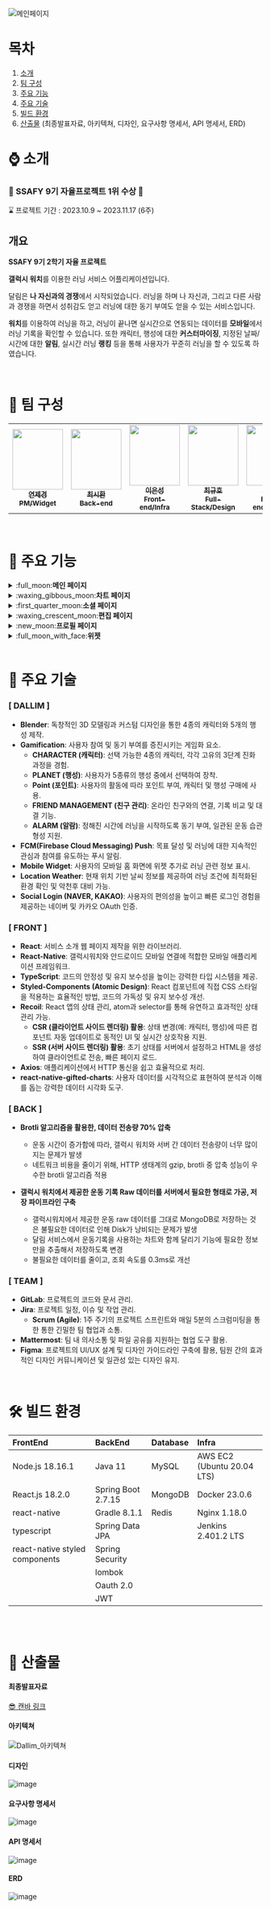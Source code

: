 ![메인페이지](https://github.com/Eungae-D/Dallim/assets/135101171/bd848807-e07b-49ae-99c4-970bda51e714)

# 목차
1. [소개](#-소개)
2. [팀 구성](#-팀-구성)
3. [주요 기능](#-주요-기능)
4. [주요 기술](#-주요-기술)
5. [빌드 환경](#-빌드-환경)
6. [산출물](#-산출물) (최종발표자료, 아키텍쳐, 디자인, 요구사항 명세서, API 명세서, ERD)

# ⌚ 소개
### 🥇 SSAFY 9기 자율프로젝트 1위 수상 🥇 

</aside>

⌛ 프로젝트 기간 : 2023.10.9 ~ 2023.11.17 (6주)


## 개요

**SSAFY 9기 2학기 자율 프로젝트**  

 **갤럭시 워치**를 이용한 러닝 서비스 어플리케이션입니다.

달림은 **나 자신과의 경쟁**에서 시작되었습니다. 러닝을 하며 나 자신과, 그리고 다른 사람과 경쟁을 하면서 성취감도 얻고 러닝에 대한 동기 부여도 얻을 수 있는 서비스입니다.

**워치**를 이용하여 러닝을 하고, 러닝이 끝나면 실시간으로 연동되는 데이터를 **모바일**에서 러닝 기록을 확인할 수 있습니다. 또한 캐릭터, 행성에 대한 **커스터마이징**, 지정된 날짜/시간에 대한 **알림**, 실시간 러닝 **랭킹** 등을 통해 사용자가 꾸준히 러닝을 할 수 있도록 하였습니다.

<br />

# 👥 팀 구성
<table align="center">
  <tr>
    <td align="center"><a href="https://github.com/yeonchaking"><img src="https://avatars.githubusercontent.com/u/99801068?v=4" width="100px;" height="120px;" alt=""/><br /><sub><b>연제경<br>PM/Widget<br/></b></sub></a></td>
    <td align="center"><a href="https://github.com/pum005"><img src="https://avatars.githubusercontent.com/u/108645121?v=4" width="100px;" height="120px;" alt=""/><br /><sub><b>최시환<br>Back-end<br/></b></sub></a></td>
    <td align="center"><a href="https://github.com/SeongLI"><img src="https://avatars.githubusercontent.com/u/110223414?v=4" width="100px;" height="120px;" alt=""/><br /><sub><b>이은성<br> Front-end/Infra<br/></b></sub></a></td>
    <td align="center"><a href="https://github.com/Eungae-D"><img src="https://avatars.githubusercontent.com/u/135101171?v=4" width="100px;" height="120px;" alt=""/><br /><sub><b>최규호<br>Full-Stack/Design<br/></b></sub></a></td>
    <td align="center"><a href="https://github.com/soyeonnnb"><img src="https://avatars.githubusercontent.com/u/71217221?v=4" width="100px;" height="120px;" alt=""/><br /><sub><b>김소연<br> Front-end/Design<br/></b></sub></a></td>
    <td align="center"><a href="https://github.com/qkrrlgus114"><img src="https://avatars.githubusercontent.com/u/121294224?v=4" width="100px;" height="120px;" alt=""/><br /><sub><b>박기현<br> WearOS<br/></b></sub></a></td>
</table>
</br>


# 📌 주요 기능

<details>
<summary>:full_moon:<strong>메인 페이지</strong></summary>
<br>

<table align="center">
  <tr>
    <th align="center" width="33%">비로그인</th>
    <th align="center" width="33%">메인</th>
    <th align="center" width="33%">워치 가이드</th>
  </tr>
  <tr>
    <td align="center"><img height="400" alt="소셜로그인 페이지" src="https://github.com/soyeonnnb/dallim/assets/71217221/84a3cbfd-2989-4f38-b777-e71ce076af7a" ></td>
    <td align="center"><img height="400" alt="메인페이지" src="https://github.com/soyeonnnb/dallim/assets/71217221/5f655bb0-6521-40e3-9a3a-74b004d9bbd8"></td>
    <td align="center"><img height="400" alt="갤럭시워치 가이드" src="https://github.com/soyeonnnb/dallim/assets/71217221/b8600b73-51da-41ac-b406-c49f07092e06"></td>
  </tr>
  <tr>
    <td align="center">어플을 키고 소셜 로그인(네이버, 카카오)을 통해 로그인을 할 수 있습니다.</td>
    <td align="center">소셜 로그인을 성공하면 메인 페이지로 이동하게 됩니다.</td>
    <td align="center">갤럭시 워치에 대한 가이드를 볼 수 있습니다.</td>
  </tr>
</table>

<table align="center">
  <tr>
    <th align="center" width="50%">달력</th>
    <th align="center" width="50%">개인정보 처리방침</th>
  </tr>
  <tr>
    <td align="center"><img height="400" alt="달력" src="https://github.com/soyeonnnb/dallim/assets/71217221/91e4050e-f7bc-4b5f-ad5b-58c0fea0927d"></td>
    <td align="center"><img height="400" alt="개인정보 처리방침" src="https://github.com/soyeonnnb/dallim/assets/71217221/bc19690d-3092-41ed-951d-a210c94ae943"></td>
  </tr>
  <tr>
    <td align="center">서비스 출석일과 관련된 달력입니다. 출석의 경우 해당 날짜에 달리기 종료시, 출석으로 인정됩니다.</td>
    <td align="center">서비스 개인정보 처리에 대한 링크로 이어지는 창이 뜹니다. 확인을 선택하면 서비스 개인정보 처리방침 페이지로 이동하게 됩니다.</td>
  </tr>
</table>

</details>

<details>
<summary>:waxing_gibbous_moon:<strong>차트 페이지</strong></summary>
<br>

<table align="center">
  <tr>
    <th align="center" width="33%">차트 메인</th>
    <th align="center" width="33%">차트 메인(하단 스크롤업)</th>
    <th align="center" width="33%">러닝 그래프 터치</th>
  </tr>
  <tr>
    <td align="center"><img height="400" alt="차트 메인" src="https://github.com/soyeonnnb/dallim/assets/71217221/d5f78e28-573a-4cbd-850f-94e5e2b725b8"></td>
    <td align="center"><img height="400" alt="차트 월별기록" src="https://github.com/soyeonnnb/dallim/assets/71217221/9a30465b-7ae9-454d-a772-2b68c3708e6c"></td>
    <td align="center"><img height="400" alt="차트 월별 상세기록" src="https://github.com/soyeonnnb/dallim/assets/71217221/fc727fc6-29c0-4e2a-a2d4-7a9835d8dbc2"></td>
  </tr>
  <tr>
    <td align="center">차트 메인페이지입니다. 달력을 통해 어느 날짜에 러닝을 했는지, 이번주 기록이 어떻게 되는지 확인할 수 있습니다.</td>
    <td align="center">하단 스크롤바를 위로 올리면 월별로 달린 기록을 확인할 수 있습니다.</td>
    <td align="center">러닝 그래프 터치시 해당 러닝 기록을 볼 수 있습니다.</td>
  </tr>
</table>

<table align="center">
  <tr>
    <th align="center" width="25%">차트 메인(슬라이드)</th>
    <th align="center" width="50%">차트 기록</th>
    <th align="center" width="25%">페이스 차트</th>
  </tr>
  <tr>
    <td align="center"><img height="400" alt="일별 기록 목록" src="https://github.com/soyeonnnb/dallim/assets/71217221/80d05027-1041-4318-8123-d99741d874ad"></td>
    <td align="center">
      <img height="400" alt="기록 상세1" src="https://github.com/soyeonnnb/dallim/assets/71217221/adba23df-2cf2-4274-95cb-643c39b0cb2e">
      <img height="400" alt="기록상세2" src="https://github.com/soyeonnnb/dallim/assets/71217221/88e4e329-d87a-477d-8891-b79377fe73e3">
    </td>
    <td align="center"><img height="400" alt="페이스 차트" src="https://github.com/soyeonnnb/dallim/assets/71217221/b775563b-4111-42ad-bf43-c948fbc0c25b">/td>
  </tr>
  <tr>
    <td align="center">달력에 표시된 러닝 기록 선택 시, 해당 일자에 뛴 기록이 나타나게 됩니다.</td>
    <td align="center">카드 선택 시, 기록의 상세보기로 이동하며 해당 뷰에서 스크롤을 통해 속도, 심박수 그래프, 같이 달린 러닝메이트도 함께 나타납니다.</td>
    <td align="center">차트 기록에서 오른쪽 슬라이드를 통해 페이스 차트를 확인할 수 있습니다.</td>
  </tr>
</table>

<table align="center">
  <tr>
    <th align="center" width="25%">페이스 차트 터치</th>
    <th align="center" width="25%">페이스 차트 비교</th>
    <th align="center" width="25%">러닝 메이트와 기록비교</th>
    <th align="center" width="25%">심박수 차트</th>
  </tr>
  <tr>
    <td align="center"><img height="400" alt="페이스차트 터치" src="https://github.com/soyeonnnb/dallim/assets/71217221/8fee24b2-c3c9-4cbe-af95-443e9326203c"></td>
    <td align="center"><img height="400" alt="페이스차트 비교 1" src="https://github.com/soyeonnnb/dallim/assets/71217221/89906ed1-3d26-4858-b2f2-707e1cb340ff"></td>
    <td align="center"><img height="400" alt="러닝메이트와 기록 비교" src="https://github.com/soyeonnnb/dallim/assets/71217221/5952fe7f-62ed-4540-8d2d-d3e62532899e"></td>
    <td align="center"><img height="400" alt="심박수 기록" src="https://github.com/soyeonnnb/dallim/assets/71217221/96271910-f950-4fa4-900a-096b66ce22ef"></td>
  </tr>
  <tr>
    <td align="center">그래프를 선택하면 선택한 지점의 평균 페이스가 나타납니다.</td>
    <td align="center">같이 달리기 비교 토글 터치 시 함께 달린 러닝메이트와 비교를 할 수 있습니다.</td>
    <td align="center">같이 달린 러닝메이트와 달린 기록 리스트를 확인할 수 있습니다.</td>
    <td align="center">페이스 차트에서 한칸 더 옆으로 이동 시 심박수 차트가 나타납니다. 해당 그래프 선택 시, 해당 지점에서의 심박수가 있는 영역에 따라 색상이 선택됩니다.</td>
  </tr>
</table>

</details>

<details>
<summary>:first_quarter_moon:<strong>소셜 페이지</strong></summary>
<br>

<table align="center">
  <tr>
    <th align="center" width="25%">소셜 메인(전체)</th>
    <th align="center" width="25%">러닝메이트 상세보기</th>
    <th align="center" width="25%">러닝메이트와 비교하기</th>
    <th align="center" width="25%">러닝메이트와 친구추가</th>
  </tr>
  <tr>
    <td align="center"><img height="400" alt="소셜 전체 메인" src="https://github.com/soyeonnnb/dallim/assets/71217221/87e0b9b9-43f8-4522-ba67-36d6608117ac"></td>
    <td align="center"><img height="400" alt="러닝메이트 상세보기" src="https://github.com/soyeonnnb/dallim/assets/71217221/de2f5ce9-7c1e-4ac7-b01a-83b935d5dc6f"></td>
    <td align="center"><img height="400" alt="러닝메이트와 비교하기" src="https://github.com/soyeonnnb/dallim/assets/71217221/120cfb3d-bb72-4591-aca3-df55d04e1bd8"></td>
    <td align="center"><img height="400" alt="러닝메이트와 친구추가" src="https://github.com/soyeonnnb/dallim/assets/71217221/e6ce1f0a-c82d-4f43-88b7-576916e78528"></td>
  </tr>
  <tr>
    <td align="center">소셜버튼 터치시 전체 랭킹을 볼 수 있는 화면입니다.</td>
    <td align="center">랭킹에 나타난 프로필 터치 시 해당 유저의 실제 프로필과 기록들을 볼 수 있습니다. 또한 등록하기 버튼을 통해 러닝메이트를 등록할 수 있습니다.</td>
    <td align="center">카드 터치 시 해당 러닝 메이트와 나와의 기록을 비교할 수 있습니다.</td>
    <td align="center">친구 요청 버튼을 통해 친구 요청을 보낼 수 있습니다.</td>
  </tr>
</table>

<table align="center">
  <tr>
    <th align="center" width="25%">소셜 메인(친구)</th>
    <th align="center" width="50%">친구 검색</th>
    <th align="center" width="25%">친구 목록</th>
  </tr>
  <tr>
    <td align="center"><img height="400" alt="소셜 친구 메인" src="https://github.com/soyeonnnb/dallim/assets/71217221/c985647b-7414-4896-a774-e94fd746453b"></td>
    <td align="center">
      <img height="400" alt="친구 검색" src="https://github.com/soyeonnnb/dallim/assets/71217221/786d66d7-c33c-4599-bf26-d2845db71a7a">
      <img height="400" alt="러닝메이트와 비교하기" src="https://github.com/soyeonnnb/dallim/assets/71217221/059cc262-f358-4216-8373-38541660ae0b">
    </td>
    <td align="center"><img height="400" alt="친구 목록" src="https://github.com/soyeonnnb/dallim/assets/71217221/0595a79f-5c8c-400b-b3d2-229cbb7bd119"></td>
  </tr>
  <tr>
    <td align="center">상단의 토글 바 터치 시 내가 등록한 친구들의 랭킹을 볼 수 있습니다.</td>
    <td align="center">메인(친구)의 우측 상단 버튼을 통해 모달(친구 검색, 목록, 받은 요청)을 보여주며, 닉네임 검색을 통하여 유저를 조회, 요청할 수 있습니다.</td>
    <td align="center">친구 목록 버튼을 터치하여 현재 나의 친구 목록을 볼 수 있습니다.</td>
  </tr>
</table>


<table align="center">
  <tr>
    <th align="center" width="33%">친구 목록 삭제</th>
    <th align="center" width="33%">받은 요청</th>
    <th align="center" width="33%">받은요청 수락, 거절</th>
  </tr>
  <tr>
    <td align="center"><img height="400" alt="친구 목록 삭제" src="https://github.com/soyeonnnb/dallim/assets/71217221/321adc49-fb83-47cc-8d77-17bcb7cd59e8"></td>
    <td align="center"><img height="400" alt="받은 요청" src="https://github.com/soyeonnnb/dallim/assets/71217221/a50f4ce8-ee7d-4198-9a27-79f2f7bca6bf"></td>
    <td align="center"><img height="400" alt="받은 요청 수락/거절" src="https://github.com/soyeonnnb/dallim/assets/71217221/ff8ab67d-921f-4c12-9320-1793535538c6"></td>
  </tr>
  <tr>
    <td align="center">친구 목록에서 삭제 버튼을 누르게 되면 친구가 삭제가 됩니다.</td>
    <td align="center">받은 요청 버튼을 클릭하여 요청받은 목록을 볼 수 있습니다.</td>
    <td align="center">받은 요청을 수락,또는 거절을 할 수 있습니다.</td>
  </tr>
</table>

</details>

<details>
<summary>:waxing_crescent_moon:<strong>편집 페이지</strong></summary>
<br>

<table align="center">
  <tr>
    <th align="center" width="50%">편집 메인(캐릭터)</th>
    <th align="center" width="50%">캐릭터 구매</th>
  </tr>
  <tr>
    <td align="center">
      <img height="400" alt="편집 기본캐릭터" src="https://github.com/soyeonnnb/dallim/assets/71217221/2eccb818-dd46-47d6-b432-0e86c1ce2c28">
      <img height="400" alt="소유하지 않은 캐릭터" src="https://github.com/soyeonnnb/dallim/assets/71217221/3c3c4bb2-c85c-4bdc-a38a-633a83c07607">
    </td>
    <td align="center">
      <img height="400" alt="캐릭터 구매 모달" src="https://github.com/soyeonnnb/dallim/assets/71217221/1282b45f-b98b-47d4-b94b-5a6499709ec0">
      <img height="400" alt="캐릭터 구매 성공" src="https://github.com/soyeonnnb/dallim/assets/71217221/875bd77a-0e22-4027-9c20-bc767a7ee9a2">
    </td>
  </tr>
  <tr>
    <td align="center">편집 버튼 터치 시 기본적으로 캐릭터 선택 화면으로 이동하게 됩니다.</td>
    <td align="center">구매 버튼 터치시 포인트를 사용하여 구매할 수 있습니다.</td>
  </tr>
</table>

<table align="center">
  <tr>
    <th align="center" width="33%">편집 메인(행성)</th>
    <th align="center" width="33%">워치화면 미리보기</th>
    <th align="center" width="33%">행성 구매</th>
  </tr>
  <tr>
    <td align="center"><img height="400" alt="편집 기본행성" src="https://github.com/soyeonnnb/dallim/assets/71217221/f7c23a3f-e32f-471d-b91f-602b61ca8c8c"></td>
    <td align="center"><img height="400" alt="행성 워치화면 미리보기" src="https://github.com/soyeonnnb/dallim/assets/71217221/8ac5f117-ad5a-4c70-acea-12e68f843752"></td>
    <td align="center"><img height="400" alt="행성 구매" src="https://github.com/soyeonnnb/dallim/assets/71217221/0d80e324-3b11-413b-a4af-6a68e8d1b183"></td>
  </tr>
  <tr>
    <td align="center">상단의 행성 토글 터치 시 대표 행성을 지정할 수 있는 페이지로 이동합니다.</td>
    <td align="center">행성에 있는 워치 버튼을 터치하면 현재 워치에서 나오는 미리 보기 화면을 볼 수 있습니다.</td>
    <td align="center">잠겨있는 행성을 포인트를 통하여 구매할 수 있습니다.</td>
  </tr>
</table>

</details>

<details>
<summary>:new_moon:<strong>프로필 페이지</strong></summary>
<br>

<table align="center">
  <tr>
    <th align="center" width="33%">프로필 메인</th>
    <th align="center" width="33%">닉네임 변경</th>
    <th align="center" width="33%">러닝 메이트 설정</th>
  </tr>
  <tr>
    <td align="center"><img height="400" alt="프로필 메인" src="https://github.com/soyeonnnb/dallim/assets/71217221/44d9cfce-a78c-4b7a-9628-61a6a325128a"></td>
    <td align="center"><img height="400" alt="닉네임 변경" src="https://github.com/soyeonnnb/dallim/assets/71217221/b326d2cb-b793-4a88-8057-81aae6a2f9ca"></td>
    <td align="center"><img height="400" alt="러닝메이트 설정" src="https://github.com/soyeonnnb/dallim/assets/71217221/1194c2fd-cb26-4c9a-b0c5-5f481b8ce8b8"></td>
  </tr>
  <tr>
    <td align="center">프로필 버튼을 터치 시 프로필 페이지로 이동하며, 나의 정보(레벨, 닉네임, 경험치, 대표캐릭터)를 볼 수 있습니다.</td>
    <td align="center">닉네임 변경은 5글자이상, 띄어쓰기, 닉네임 중복이 발생하게 되면 변경이 불가능합니다. 그 외는 변경할 수 있습니다.</td>
    <td align="center">러닝 메이트 버튼 터치 시 내가 등록한 상대의 러닝 기록을 볼 수 있고, 왼쪽 슬라이드로 러닝 기록 리스트를 볼 수 있습니다. 삭제 버튼 터치 시 내가 설정한 러닝 기록을 삭제 할 수 있습니다.</td>
  </tr>
</table>

<table align="center">
  <tr>
    <th align="center" width="33%">워치 설정</th>
    <th align="center" width="33%">운동 알림 설정</th>
    <th align="center" width="33%">로그아웃</th>
  </tr>
  <tr>
    <td align="center"><img height="400" alt="워치 설정" src="https://github.com/soyeonnnb/dallim/assets/71217221/266962ed-b56c-44dc-b91a-998b37c5b33e"></td>
    <td align="center"><img height="400" alt="운동알림 설정" src="https://github.com/soyeonnnb/dallim/assets/71217221/9eab2d90-e6c6-4f28-a939-69a1f8f6dba0"></td>
    <td align="center"><img height="400" alt="로그아웃" src="https://github.com/soyeonnnb/dallim/assets/71217221/c60ee114-58aa-4d48-86e8-f44f15022636"></td>
  </tr>
  <tr>
    <td align="center">워치 버튼 터치 시 워치 설정 페이지로 이동하며, 워치에서 발급받은 인증번호로 휴대폰이랑 워치를 연동할 수 있습니다.</td>
    <td align="center">알림 버튼 터치 시 알림 설정 페이지로 이동하며, 원하는 때에 운동을 할 수 있도록, 요일과 시간을 설정하여 푸쉬 알림(FCM)을 받을 수 있습니다.</td>
    <td align="center">로그아웃 버튼 클릭시 소셜 로그아웃을 진행할 수 있습니다. 네이버는 서비스 로그아웃을 진행할 수 있습니다.</td>
  </tr>
</table>

</details>

<details>
<summary>:full_moon_with_face:<strong>위젯</strong></summary>
<br>

<table>
  <tr>
    <th align="center" width="100%">위젯</th>
  </tr>
  <tr>
    <td align="center"><img height="400" alt="위젯" src="https://github.com/soyeonnnb/dallim/assets/71217221/91503194-5b51-4c89-8f98-99f94b3bcf04"></td>
  </tr>
  <tr>
    <td align="center">내가 운동한 날짜, 그리고 귀여운 달림 캐릭터들을 위젯으로 사용할 수 있습니다.</td>
  </tr>
</table>

</details>
<br />

# 🔗 주요 기술

### [ DALLIM ]
- **Blender**: 독창적인 3D 모델링과 커스텀 디자인을 통한 4종의 캐릭터와 5개의 행성 제작.
- **Gamification**: 사용자 참여 및 동기 부여를 증진시키는 게임화 요소.
  - **CHARACTER (캐릭터)**: 선택 가능한 4종의 캐릭터, 각각 고유의 3단계 진화 과정을 경험.
  - **PLANET (행성)**: 사용자가 5종류의 행성 중에서 선택하여 장착.
  - **Point (포인트)**: 사용자의 활동에 따라 포인트 부여, 캐릭터 및 행성 구매에 사용.
  - **FRIEND MANAGEMENT (친구 관리)**: 온라인 친구와의 연결, 기록 비교 및 대결 기능.
  - **ALARM (알람)**: 정해진 시간에 러닝을 시작하도록 동기 부여, 일관된 운동 습관 형성 지원.
- **FCM(Firebase Cloud Messaging) Push**: 목표 달성 및 러닝에 대한 지속적인 관심과 참여를 유도하는 푸시 알림.
- **Mobile Widget**: 사용자의 모바일 홈 화면에 위젯 추가로 러닝 관련 정보 표시.
- **Location Weather**: 현재 위치 기반 날씨 정보를 제공하여 러닝 조건에 최적화된 환경 확인 및 악천후 대비 가능.
- **Social Login (NAVER, KAKAO)**: 사용자의 편의성을 높이고 빠른 로그인 경험을 제공하는 네이버 및 카카오 OAuth 인증.

### [ FRONT ]
- **React**: 서비스 소개 웹 페이지 제작을 위한 라이브러리.
- **React-Native**: 갤럭시워치와 안드로이드 모바일 연결에 적합한 모바일 애플리케이션 프레임워크.
- **TypeScript**: 코드의 안정성 및 유지 보수성을 높이는 강력한 타입 시스템을 제공.
- **Styled-Components (Atomic Design)**: React 컴포넌트에 직접 CSS 스타일을 적용하는 효율적인 방법, 코드의 가독성 및 유지 보수성 개선.
- **Recoil**: React 앱의 상태 관리, atom과 selector를 통해 유연하고 효과적인 상태 관리 가능.
  - **CSR (클라이언트 사이드 렌더링) 활용**: 상태 변경(예: 캐릭터, 행성)에 따른 컴포넌트 자동 업데이트로 동적인 UI 및 실시간 상호작용 지원.
  - **SSR (서버 사이드 렌더링) 활용**: 초기 상태를 서버에서 설정하고 HTML을 생성하여 클라이언트로 전송, 빠른 페이지 로드.
- **Axios**: 애플리케이션에서 HTTP 통신을 쉽고 효율적으로 처리.
- **react-native-gifted-charts**: 사용자 데이터를 시각적으로 표현하여 분석과 이해를 돕는 강력한 데이터 시각화 도구.

### [ BACK ]
- **Brotli 알고리즘을 활용한, 데이터 전송량 70% 압축**
    - 운동 시간이 증가함에 따라, 갤럭시 워치와 서버 간 데이터 전송량이 너무 많이지는 문제가 발생
    - 네트워크 비용을 줄이기 위해, HTTP 생태계의 gzip, brotli 중 압축 성능이 우수한 brotli 알고리즘 적용
      
- **갤럭시 워치에서 제공한 운동 기록 Raw 데이터를 서버에서 필요한 형태로 가공, 저장 파이프라인 구축**
    - 갤럭시워치에서 제공한 운동 raw 데이터를 그대로 MongoDB로 저장하는 것은 불필요한 데이터로 인해 Disk가 낭비되는 문제가 발생   
    - 달림 서비스에서 운동기록을 사용하는 차트와 함께 달리기 기능에 필요한 정보만을 추출해서 저장하도록 변경
    - 불필요한 데이터를 줄이고, 조회 속도를 0.3ms로 개선

### [ TEAM ]
- **GitLab**: 프로젝트의 코드와 문서 관리.
- **Jira**: 프로젝트 일정, 이슈 및 작업 관리.
  - **Scrum (Agile)**: 1주 주기의 프로젝트 스프린트와 매일 5분의 스크럼미팅을 통한 통한 긴밀한 팀 협업과 소통.
- **Mattermost**: 팀 내 의사소통 및 파일 공유를 지원하는 협업 도구 활용.
- **Figma**: 프로젝트의 UI/UX 설계 및 디자인 가이드라인 구축에 활용, 팀원 간의 효과적인 디자인 커뮤니케이션 및 일관성 있는 디자인 유지.

<br />

# 🛠 빌드 환경

| FrontEnd                | BackEnd                                      | Database   | Infra                      |
| :---------------------- | :------------------------------------------- | :--------- | :------------------------- |
| Node.js 18.16.1         | Java 11           | MySQL | AWS EC2 (Ubuntu 20.04 LTS) |
| React.js 18.2.0         | Spring Boot 2.7.15                            | MongoDB    | Docker 23.0.6              |
| react-native        | Gradle 8.1.1                                 | Redis      | Nginx 1.18.0               |
| typescript      | Spring Data JPA                                          |    | Jenkins 2.401.2 LTS        |
| react-native styled components      | Spring Security |            |               |
| | lombok                                       |            |       |
| | Oauth 2.0                                         |   |
| | JWT                                          |  |

<br>
<br>

# 📄 산출물

#### 최종발표자료
[😎 캔바 링크](https://www.canva.com/design/DAFz9CVPbIQ/V0Vt5LbQ50ublWIr1kfoPQ/view?utm_content=DAFz9CVPbIQ&utm_campaign=designshare&utm_medium=link&utm_source=editor)

#### 아키텍쳐
![Dallim_아키텍쳐](https://github.com/yeonchaking/dallimrepo/assets/99801068/c45eca58-fa15-485a-ba14-55d20228ad91)

#### 디자인
![image](https://github.com/yeonchaking/dallimrepo/assets/99801068/4fae7234-5730-4dee-9f52-535e20859c91)

#### 요구사항 명세서
![image](https://github.com/yeonchaking/dallimrepo/assets/99801068/e1b27ba1-92dd-47ad-8b4f-80e0c60509ba)

#### API 명세서
![image](https://github.com/yeonchaking/dallimrepo/assets/99801068/2d15c28e-a9f1-4014-b4b7-0a5579057fd4)

#### ERD
![image](https://github.com/yeonchaking/dallimrepo/assets/99801068/cdad5357-4aee-417b-81e7-f9aa6b4d9bdb)


<br/>

